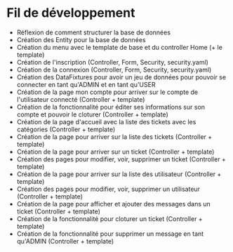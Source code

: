 # Fil de développement
* Réflexion de comment structurer la base de données
* Création des Entity pour la base de données
* Création du menu avec le template de base et du controller Home (+ le template) 
* Création de l'inscription (Controller, Form, Security, security.yaml)
* Création de la connexion (Controller, Form, Security, security.yaml)
* Création des DataFixtures pour avoir un jeu de données pour pouvoir se connecter en tant qu'ADMIN et en tant qu'USER
* Création de la page mon compte pour arriver sur le compte de l'utilisateur connecté (Controller + template)
* Création de la fonctionnalité pour éditer ses informations sur son compte et pouvoir le cloturer (Controller + template)
* Création de la page d'accueil avec la liste des tickets avec les catégories (Controller + template)
* Création de la page pour arriver sur la liste des tickets (Controller + template)
* Création de la page pour arriver sur un ticket (Controller + template)
* Création des pages pour modifier, voir, supprimer un ticket (Controller + template)
* Création de la page pour arriver sur la liste des utilisateur (Controller + template)
* Création des pages pour modifier, voir, supprimer un utilisateur (Controller + template)
* Création de la page pour afficher et ajouter des messages dans un ticket (Controller + template)
* Création de la fonctionnalité pour cloturer un ticket (Controller + template)
* Création de la fonctionnalité pour supprimer un message en tant qu'ADMIN (Controller + template)
